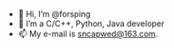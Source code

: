 - 👋 Hi, I’m @forsping
- 🌱 I’m a C/C++, Python, Java developer
- 📫 My e-mail is sncapwed@163.com.

<!---
forsping/forsping is a ✨ special ✨ repository because its `README.md` (this file) appears on your GitHub profile.
You can click the Preview link to take a look at your changes.
--->
